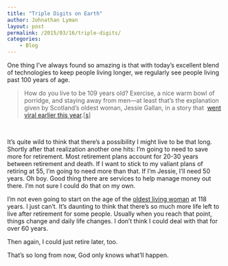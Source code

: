 ```yaml
---
title: "Triple Digits on Earth"
author: Johnathan Lyman
layout: post
permalink: /2015/03/16/triple-digits/
categories:
    - Blog
---
```


One thing I’ve always found so amazing is that with today’s excellent blend of technologies to keep people living longer, we regularly see people living past 100 years of age.

> How do you live to be 109 years old? Exercise, a nice warm bowl of porridge, and staying away from men—at least that’s the explanation given by Scotland’s oldest woman, Jessie Gallan, in a story that&nbsp; [went viral earlier this year](http://www.dailymail.co.uk/news/article-2912299/Scotland-s-oldest-woman-Jessie-Gallan-reveals-longevity-secrets-including-eating-porridge-avoiding-men.html).[[s](http://www.thedailybeast.com/articles/2015/03/15/how-the-world-s-oldest-people-live-so-long.html)]

&nbsp;

It’s quite wild to think that there’s a possibility I might live to be that long. Shortly after that realization another one hits: I’m going to need to save more for retirement. Most retirement plans account for 20-30 years between retirement and death. If I want to stick to my valiant plans of retiring at 55, I’m going to need more than that. If I’m Jessie, I’ll need 50 years. Oh boy. Good thing there are services to help manage money out there. I’m not sure I could do that on my own.

I’m not even going to start on the age of the [oldest living woman](http://www.dailymail.co.uk/health/article-2572316/The-secret-long-life-Sushi-sleep-according-worlds-oldest-woman.html) at 118 years. I just can’t. It’s daunting to think that there’s so much more life left to live after retirement for some people. Usually when you reach that point, things change and daily life changes. I don’t think I could deal with that for over 60 years.

Then again, I could just retire later, too.

That’s so long from now, God only knows what’ll happen.

